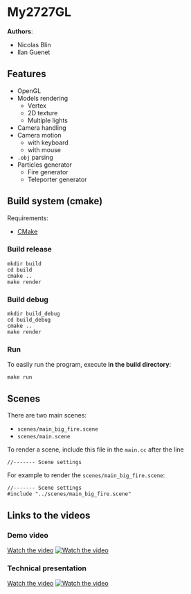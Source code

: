 # My2727GL

**Authors**:
* Nicolas Blin
* Ilan Guenet

## Features

* OpenGL
* Models rendering
    * Vertex
    * 2D texture
    * Multiple lights
* Camera handling
* Camera motion
    * with keyboard
    * with mouse
* `.obj` parsing
* Particles generator
    * Fire generator
    * Teleporter generator


## Build system (cmake)

Requirements:
* [CMake](https://cmake.org/download/)

### Build release

```
mkdir build
cd build
cmake ..
make render
```

### Build debug

```
mkdir build_debug
cd build_debug
cmake ..
make render
```

### Run

To easily run the program, execute **in the build directory**:
```
make run
```

## Scenes

There are two main scenes:
* `scenes/main_big_fire.scene`
* `scenes/main.scene`

To render a scene, include this file in the `main.cc` after the line
```
//------- Scene settings
```

For example to render the `scenes/main_big_fire.scene`:
```
//------- Scene settings
#include "../scenes/main_big_fire.scene"
```


## Links to the videos

### Demo video

[Watch the video](https://youtu.be/F70_gYaZ6aQ)
[![Watch the video](https://img.youtube.com/vi/F70_gYaZ6aQ/maxresdefault.jpg)](https://youtu.be/F70_gYaZ6aQ)

### Technical presentation


[Watch the video](https://youtu.be/ZTLhIN5_h24)
[![Watch the video](https://img.youtube.com/vi/ZTLhIN5_h24/maxresdefault.jpg)](https://youtu.be/ZTLhIN5_h24)
